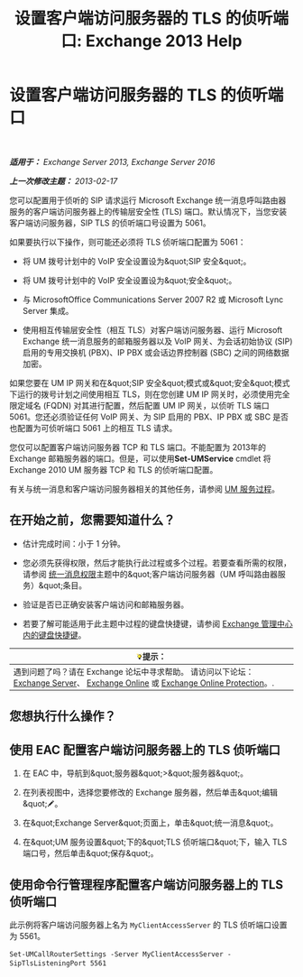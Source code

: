 ﻿---
title: '设置客户端访问服务器的 TLS 的侦听端口: Exchange 2013 Help'
TOCTitle: 设置客户端访问服务器的 TLS 的侦听端口
ms:assetid: f4401923-61fa-4dc5-95f8-c0d2f515b2ea
ms:mtpsurl: https://technet.microsoft.com/zh-cn/library/JJ673576(v=EXCHG.150)
ms:contentKeyID: 50556686
ms.date: 05/21/2018
mtps_version: v=EXCHG.150
ms.translationtype: MT
---

# 设置客户端访问服务器的 TLS 的侦听端口

 

_**适用于：** Exchange Server 2013, Exchange Server 2016_

_**上一次修改主题：** 2013-02-17_

您可以配置用于侦听的 SIP 请求运行 Microsoft Exchange 统一消息呼叫路由器服务的客户端访问服务器上的传输层安全性 (TLS) 端口。默认情况下，当您安装客户端访问服务器，SIP TLS 的侦听端口号设置为 5061。

如果要执行以下操作，则可能还必须将 TLS 侦听端口配置为 5061：

  - 将 UM 拨号计划中的 VoIP 安全设置设为\&quot;SIP 安全\&quot;。

  - 将 UM 拨号计划中的 VoIP 安全设置设为\&quot;安全\&quot;。

  - 与 MicrosoftOffice Communications Server 2007 R2 或 Microsoft Lync Server 集成。

  - 使用相互传输层安全性（相互 TLS）对客户端访问服务器、运行 Microsoft Exchange 统一消息服务的邮箱服务器以及 VoIP 网关、为会话初始协议 (SIP) 启用的专用交换机 (PBX)、IP PBX 或会话边界控制器 (SBC) 之间的网络数据加密。

如果您要在 UM IP 网关和在\&quot;SIP 安全\&quot;模式或\&quot;安全\&quot;模式下运行的拨号计划之间使用相互 TLS，则在您创建 UM IP 网关时，必须使用完全限定域名 (FQDN) 对其进行配置，然后配置 UM IP 网关，以侦听 TLS 端口 5061。您还必须验证任何 VoIP 网关、为 SIP 启用的 PBX、IP PBX 或 SBC 是否也配置为可侦听端口 5061 上的相互 TLS 请求。

您仅可以配置客户端访问服务器 TCP 和 TLS 端口。不能配置为 2013年的 Exchange 邮箱服务器的端口。但是，可以使用**Set-UMService** cmdlet 将 Exchange 2010 UM 服务器 TCP 和 TLS 的侦听端口配置。

有关与统一消息和客户端访问服务器相关的其他任务，请参阅 [UM 服务过程](um-services-procedures-exchange-2013-help.md)。

## 在开始之前，您需要知道什么？

  - 估计完成时间：小于 1 分钟。

  - 您必须先获得权限，然后才能执行此过程或多个过程。若要查看所需的权限，请参阅 [统一消息权限](unified-messaging-permissions-exchange-2013-help.md)主题中的\&quot;客户端访问服务器（UM 呼叫路由器服务）\&quot;条目。

  - 验证是否已正确安装客户端访问和邮箱服务器。

  - 若要了解可能适用于此主题中过程的键盘快捷键，请参阅 [Exchange 管理中心内的键盘快捷键](keyboard-shortcuts-in-the-exchange-admin-center-exchange-online-protection-help.md)。

<table>
<thead>
<tr class="header">
<th><img src="images/Bb124558.tip(EXCHG.150).gif" title="提示" alt="提示" />提示：</th>
</tr>
</thead>
<tbody>
<tr class="odd">
<td>遇到问题了吗？请在 Exchange 论坛中寻求帮助。 请访问以下论坛：<a href="https://go.microsoft.com/fwlink/p/?linkid=60612">Exchange Server</a>、 <a href="https://go.microsoft.com/fwlink/p/?linkid=267542">Exchange Online</a> 或 <a href="https://go.microsoft.com/fwlink/p/?linkid=285351">Exchange Online Protection</a>。.</td>
</tr>
</tbody>
</table>


## 您想执行什么操作？

## 使用 EAC 配置客户端访问服务器上的 TLS 侦听端口

1.  在 EAC 中，导航到\&quot;服务器\&quot;\>\&quot;服务器\&quot;。

2.  在列表视图中，选择您要修改的 Exchange 服务器，然后单击\&quot;编辑\&quot;![编辑图标](images/Bb124582.6f53ccb2-1f13-4c02-bea0-30690e6ea71d(EXCHG.150).gif "编辑图标")。

3.  在\&quot;Exchange Server\&quot;页面上，单击\&quot;统一消息\&quot;。

4.  在\&quot;UM 服务设置\&quot;下的\&quot;TLS 侦听端口\&quot;下，输入 TLS 端口号，然后单击\&quot;保存\&quot;。

## 使用命令行管理程序配置客户端访问服务器上的 TLS 侦听端口

此示例将客户端访问服务器上名为 `MyClientAccessServer` 的 TLS 侦听端口设置为 5561。

    Set-UMCallRouterSettings -Server MyClientAccessServer -SipTlsListeningPort 5561

